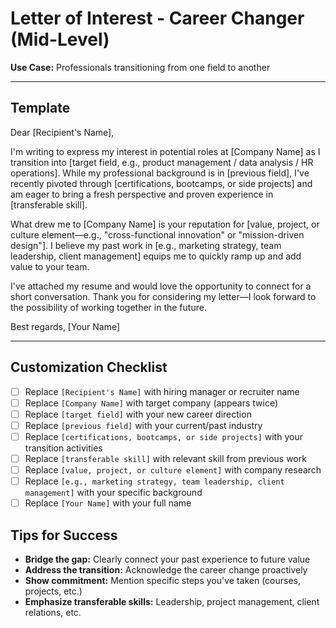 # Letter of Interest - Career Changer (Mid-Level)

**Use Case:** Professionals transitioning from one field to another

---

## Template

Dear [Recipient's Name],

I'm writing to express my interest in potential roles at [Company Name] as I transition into [target field, e.g., product management / data analysis / HR operations]. While my professional background is in [previous field], I've recently pivoted through [certifications, bootcamps, or side projects] and am eager to bring a fresh perspective and proven experience in [transferable skill].

What drew me to [Company Name] is your reputation for [value, project, or culture element—e.g., "cross-functional innovation" or "mission-driven design"]. I believe my past work in [e.g., marketing strategy, team leadership, client management] equips me to quickly ramp up and add value to your team.

I've attached my resume and would love the opportunity to connect for a short conversation. Thank you for considering my letter—I look forward to the possibility of working together in the future.

Best regards,
[Your Name]

---

## Customization Checklist

- [ ] Replace `[Recipient's Name]` with hiring manager or recruiter name
- [ ] Replace `[Company Name]` with target company (appears twice)
- [ ] Replace `[target field]` with your new career direction
- [ ] Replace `[previous field]` with your current/past industry
- [ ] Replace `[certifications, bootcamps, or side projects]` with your transition activities
- [ ] Replace `[transferable skill]` with relevant skill from previous work
- [ ] Replace `[value, project, or culture element]` with company research
- [ ] Replace `[e.g., marketing strategy, team leadership, client management]` with your specific background
- [ ] Replace `[Your Name]` with your full name

## Tips for Success

- **Bridge the gap:** Clearly connect your past experience to future value
- **Address the transition:** Acknowledge the career change proactively
- **Show commitment:** Mention specific steps you've taken (courses, projects, etc.)
- **Emphasize transferable skills:** Leadership, project management, client relations, etc.
